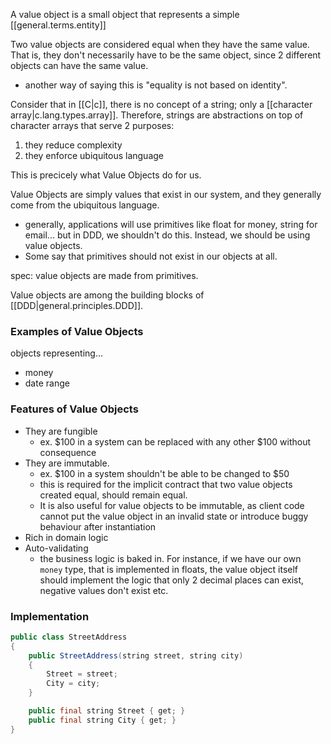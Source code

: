 
A value object is a small object that represents a simple [[general.terms.entity]]

Two value objects are considered equal when they have the same value. That is, they don't necessarily have to be the same object, since 2 different objects can have the same value.
- another way of saying this is "equality is not based on identity".

Consider that in [[C|c]], there is no concept of a string; only a [[character array|c.lang.types.array]]. Therefore, strings are abstractions on top of character arrays that serve 2 purposes:
1. they reduce complexity
2. they enforce ubiquitous language

This is precicely what Value Objects do for us. 

Value Objects are simply values that exist in our system, and they generally come from the ubiquitous language.
- generally, applications will use primitives like float for money, string for email... but in DDD, we shouldn't do this. Instead, we should be using value objects.
- Some say that primitives should not exist in our objects at all.

spec: value objects are made from primitives.

Value objects are among the building blocks of [[DDD|general.principles.DDD]].

### Examples of Value Objects
objects representing...
- money
- date range

### Features of Value Objects
- They are fungible
    - ex. $100 in a system can be replaced with any other $100 without consequence
- They are immutable.
    - ex. $100 in a system shouldn't be able to be changed to $50
    - this is required for the implicit contract that two value objects created equal, should remain equal.
    - It is also useful for value objects to be immutable, as client code cannot put the value object in an invalid state or introduce buggy behaviour after instantiation
- Rich in domain logic
- Auto-validating
    - the business logic is baked in. For instance, if we have our own `money` type, that is implemented in floats, the value object itself should implement the logic that only 2 decimal places can exist, negative values don't exist etc.

### Implementation
```java
public class StreetAddress
{
    public StreetAddress(string street, string city)
    {
        Street = street;
        City = city;
    }

    public final string Street { get; }
    public final string City { get; }
}
```
